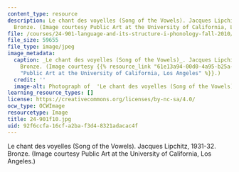 ```yaml
---
content_type: resource
description: Le chant des voyelles (Song of the Vowels). Jacques Lipchitz, 1931-32.
  Bronze. (Image courtesy Public Art at the University of California, Los Angeles.)
file: /courses/24-901-language-and-its-structure-i-phonology-fall-2010/92f6ccfa16cfa2baf3d48321adacac4f_24-901f10.jpg
file_size: 59655
file_type: image/jpeg
image_metadata:
  caption: _Le chant des voyelles (Song of the Vowels)_. Jacques Lipchitz, 1931-32.
    Bronze. (Image courtesy {{% resource_link "61e13a94-00d0-4a95-b25a-c9872e6d0a3c"
    "Public Art at the University of California, Los Angeles" %}}.)
  credit: ''
  image-alt: Photograph of  'Le chant des voyelles (Song of the Vowels)', bronze sculpture.
learning_resource_types: []
license: https://creativecommons.org/licenses/by-nc-sa/4.0/
ocw_type: OCWImage
resourcetype: Image
title: 24-901f10.jpg
uid: 92f6ccfa-16cf-a2ba-f3d4-8321adacac4f
---
```

Le chant des voyelles (Song of the Vowels). Jacques Lipchitz, 1931-32. Bronze. (Image courtesy Public Art at the University of California, Los Angeles.)